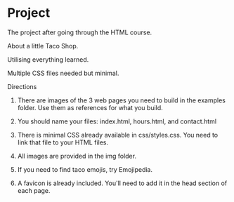 # Project

The project after going through the HTML course.

About a little Taco Shop.

Utilising everything learned.

Multiple CSS files needed but minimal.

Directions

1. There are images of the 3 web pages you need to build in the examples folder. Use them as references for what you build.

2. You should name your files: index.html, hours.html, and contact.html

3. There is minimal CSS already available in css/styles.css. You need to link that file to your HTML files.

4. All images are provided in the img folder.

5. If you need to find taco emojis, try Emojipedia.

6. A favicon is already included. You'll need to add it in the head section of each page.